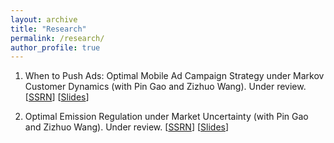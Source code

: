 ```yaml
---
layout: archive
title: "Research"
permalink: /research/
author_profile: true
---
```


1. When to Push Ads: Optimal Mobile Ad Campaign Strategy under Markov Customer Dynamics (with Pin Gao and Zizhuo Wang). Under review. \[[SSRN](https://ssrn.com/abstract=4477931)\] \[[Slides](../files/20230702_coupon_selection_handout.pdf)\]

2. Optimal Emission Regulation under Market Uncertainty (with Pin Gao and Zizhuo Wang). Under review. \[[SSRN](https://ssrn.com/abstract=3973545)\] \[[Slides](https://ssrn.com/abstract=3973545)\]
